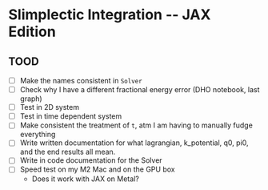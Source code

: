 # Slimplectic Integration -- JAX Edition

## TOOD

- [ ] Make the names consistent in `Solver`
- [ ] Check why I have a different fractional energy error (DHO notebook, last graph)
- [ ] Test in 2D system
- [ ] Test in time dependent system
- [ ] Make consistent the treatment of `t`, atm I am having to manually fudge everything
- [ ] Write written documentation for what lagrangian, k_potential, q0, pi0, and the end results all mean.
- [ ] Write in code documentation for the Solver
- [ ] Speed test on my M2 Mac and on the GPU box
  - Does it work with JAX on Metal?
